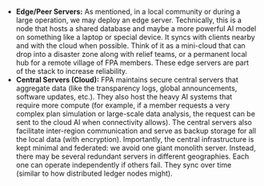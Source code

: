 - **Edge/Peer Servers:** As mentioned, in a local community or during a large operation, we may deploy an edge server. Technically, this is a node that hosts a shared database and maybe a more powerful AI model on something like a laptop or special device. It syncs with clients nearby and with the cloud when possible. Think of it as a mini-cloud that can drop into a disaster zone along with relief teams, or a permanent local hub for a remote village of FPA members. These edge servers are part of the stack to increase reliability.  
- **Central Servers (Cloud):** FPA maintains secure central servers that aggregate data (like the transparency logs, global announcements, software updates, etc.). They also host the heavy AI systems that require more compute (for example, if a member requests a very complex plan simulation or large-scale data analysis, the request can be sent to the cloud AI when connectivity allows). The central servers also facilitate inter-region communication and serve as backup storage for all the local data (with encryption). Importantly, the central infrastructure is kept minimal and federated: we avoid one giant monolith server. Instead, there may be several redundant servers in different geographies. Each one can operate independently if others fail. They sync over time (similar to how distributed ledger nodes might).